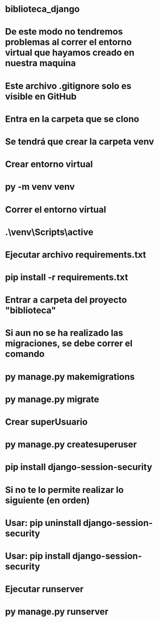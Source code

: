 # biblioteca_django
# De este modo no tendremos problemas al correr el entorno virtual que hayamos creado en nuestra maquina
# Este archivo .gitignore solo es visible en GitHub
#
# Entra en la carpeta que se clono
#
# Se tendrá que crear la carpeta venv
# Crear entorno virtual
# py -m venv venv
#
# Correr el entorno virtual
# .\venv\Scripts\active
#
# Ejecutar archivo requirements.txt
# pip install -r requirements.txt
#
# Entrar a carpeta del proyecto "biblioteca"
#
# Si aun no se ha realizado las migraciones, se debe correr el comando
# py manage.py makemigrations
# py manage.py migrate
#
# Crear superUsuario
# py manage.py createsuperuser
#
# pip install django-session-security
# Si no te lo permite realizar lo siguiente (en orden)
# Usar: pip uninstall django-session-security
# Usar: pip install django-session-security
#
#
# Ejecutar runserver
# py manage.py runserver
#
